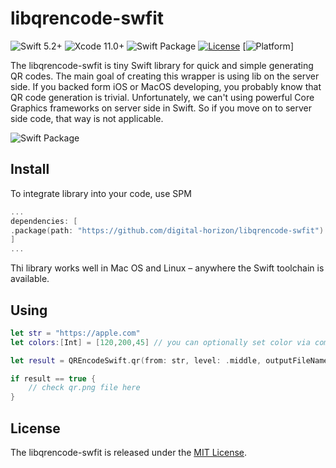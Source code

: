 # libqrencode-swfit

![Swift 5.2+](https://img.shields.io/badge/Swift-5.2%2B-orange.svg)
![Xcode 11.0+](https://img.shields.io/badge/Xcode-11%2B-blue.svg)
![Swift Package](https://img.shields.io/badge/Dependency%20Manager-Swift%20PM-orange)
[![License](https://img.shields.io/badge/license-MIT-green)](/LICENSE)
[![Platform](https://img.shields.io/cocoapods/p/BadgeSwift.svg?style=flat)]

The libqrencode-swfit is tiny Swift library for quick and simple generating QR codes. The main goal of creating this wrapper is using lib on the server side. If you backed form iOS or MacOS developing, you probably know that QR code generation is trivial. Unfortunately, we can't using powerful Core Graphics frameworks on server side in Swift. So if you move on to server side code, that way is not applicable.

![Swift Package](https://swift.org/assets/images/swift.svg)

## Install
To integrate library into your code, use SPM

```swift
...
dependencies: [
.package(path: "https://github.com/digital-horizon/libqrencode-swfit")
]
...
```
Thi library works well in Mac OS and Linux – anywhere the Swift toolchain is available.

## Using

```swift
let str = "https://apple.com"
let colors:[Int] = [120,200,45] // you can optionally set color via components (or pass nil to black by default)

let result = QREncodeSwift.qr(from: str, level: .middle, outputFileName: "qr.png", colorComponents:nil)

if result == true {
    // check qr.png file here
}
```

## License
The libqrencode-swfit is released under the [MIT License](LICENSE).

